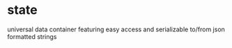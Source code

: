 state
=====

universal data container featuring easy access and serializable to/from json formatted strings
